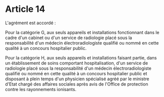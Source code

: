 # Article 14

L'agrément est accordé :

Pour la catégorie G, aux seuls appareils et installations fonctionnant dans le cadre d'un cabinet ou d'un service de radiologie placé sous la responsabilité d'un médecin électroradiologiste qualifié ou nommé en cette qualité à un concours hospitalier public.

Pour la catégorie H, aux seuls appareils et installations faisant partie, dans un établissement de soins comportant hospitalisation, d'un service de radiologie placé sous la responsabilité d'un médecin électroradiologiste qualifié ou nommé en cette qualité à un concours hospitalier public et disposant à plein temps d'un physicien spécialisé agréé par le ministre d'Etat chargé des affaires sociales après avis de l'Office de protection contre les rayonnements ionisants.
